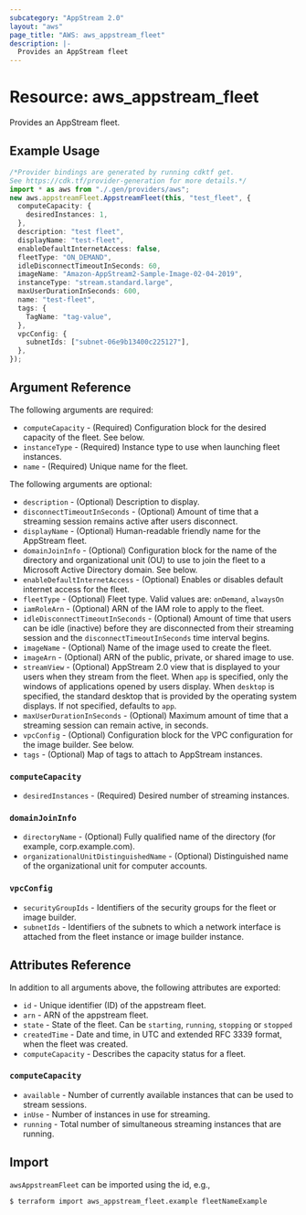 ```yaml
---
subcategory: "AppStream 2.0"
layout: "aws"
page_title: "AWS: aws_appstream_fleet"
description: |-
  Provides an AppStream fleet
---
```


# Resource: aws\_appstream\_fleet

Provides an AppStream fleet.

## Example Usage

```typescript
/*Provider bindings are generated by running cdktf get.
See https://cdk.tf/provider-generation for more details.*/
import * as aws from "./.gen/providers/aws";
new aws.appstreamFleet.AppstreamFleet(this, "test_fleet", {
  computeCapacity: {
    desiredInstances: 1,
  },
  description: "test fleet",
  displayName: "test-fleet",
  enableDefaultInternetAccess: false,
  fleetType: "ON_DEMAND",
  idleDisconnectTimeoutInSeconds: 60,
  imageName: "Amazon-AppStream2-Sample-Image-02-04-2019",
  instanceType: "stream.standard.large",
  maxUserDurationInSeconds: 600,
  name: "test-fleet",
  tags: {
    TagName: "tag-value",
  },
  vpcConfig: {
    subnetIds: ["subnet-06e9b13400c225127"],
  },
});

```

## Argument Reference

The following arguments are required:

* `computeCapacity` - (Required) Configuration block for the desired capacity of the fleet. See below.
* `instanceType` - (Required) Instance type to use when launching fleet instances.
* `name` - (Required) Unique name for the fleet.

The following arguments are optional:

* `description` - (Optional) Description to display.
* `disconnectTimeoutInSeconds` - (Optional) Amount of time that a streaming session remains active after users disconnect.
* `displayName` - (Optional) Human-readable friendly name for the AppStream fleet.
* `domainJoinInfo` - (Optional) Configuration block for the name of the directory and organizational unit (OU) to use to join the fleet to a Microsoft Active Directory domain. See below.
* `enableDefaultInternetAccess` - (Optional) Enables or disables default internet access for the fleet.
* `fleetType` - (Optional) Fleet type. Valid values are: `onDemand`, `alwaysOn`
* `iamRoleArn` - (Optional) ARN of the IAM role to apply to the fleet.
* `idleDisconnectTimeoutInSeconds` - (Optional) Amount of time that users can be idle (inactive) before they are disconnected from their streaming session and the `disconnectTimeoutInSeconds` time interval begins.
* `imageName` - (Optional) Name of the image used to create the fleet.
* `imageArn` - (Optional) ARN of the public, private, or shared image to use.
* `streamView` - (Optional) AppStream 2.0 view that is displayed to your users when they stream from the fleet. When `app` is specified, only the windows of applications opened by users display. When `desktop` is specified, the standard desktop that is provided by the operating system displays. If not specified, defaults to `app`.
* `maxUserDurationInSeconds` - (Optional) Maximum amount of time that a streaming session can remain active, in seconds.
* `vpcConfig` - (Optional) Configuration block for the VPC configuration for the image builder. See below.
* `tags` - (Optional) Map of tags to attach to AppStream instances.

### `computeCapacity`

* `desiredInstances` - (Required) Desired number of streaming instances.

### `domainJoinInfo`

* `directoryName` - (Optional) Fully qualified name of the directory (for example, corp.example.com).
* `organizationalUnitDistinguishedName` - (Optional) Distinguished name of the organizational unit for computer accounts.

### `vpcConfig`

* `securityGroupIds` - Identifiers of the security groups for the fleet or image builder.
* `subnetIds` - Identifiers of the subnets to which a network interface is attached from the fleet instance or image builder instance.

## Attributes Reference

In addition to all arguments above, the following attributes are exported:

* `id` - Unique identifier (ID) of the appstream fleet.
* `arn` - ARN of the appstream fleet.
* `state` - State of the fleet. Can be `starting`, `running`, `stopping` or `stopped`
* `createdTime` -  Date and time, in UTC and extended RFC 3339 format, when the fleet was created.
* `computeCapacity` - Describes the capacity status for a fleet.

### `computeCapacity`

* `available` - Number of currently available instances that can be used to stream sessions.
* `inUse` - Number of instances in use for streaming.
* `running` - Total number of simultaneous streaming instances that are running.

## Import

`awsAppstreamFleet` can be imported using the id, e.g.,

```console
$ terraform import aws_appstream_fleet.example fleetNameExample
```
